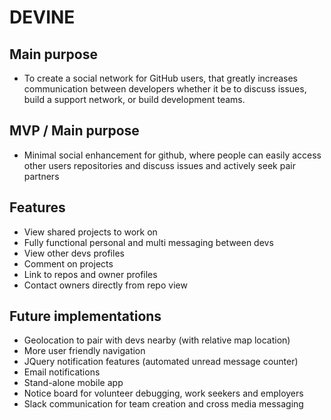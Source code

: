 # DEVINE

## Main purpose

- To create a social network for GitHub users, that greatly increases communication between developers whether it be to discuss issues, build a support network, or build development teams.

## MVP / Main purpose

- Minimal social enhancement for github, where people can easily access other users repositories and discuss issues and actively seek pair partners

## Features

- View shared projects to work on
- Fully functional personal and multi messaging between devs
- View other devs profiles
- Comment on projects
- Link to repos and owner profiles
- Contact owners directly from repo view

## Future implementations

- Geolocation to pair with devs nearby (with relative map location)
- More user friendly navigation
- JQuery notification features (automated unread message counter)
- Email notifications
- Stand-alone mobile app
- Notice board for volunteer debugging, work seekers and employers
- Slack communication for team creation and cross media messaging

